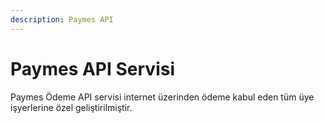 ```yaml
---
description: Paymes API
---
```


# Paymes API Servisi

Paymes Ödeme API servisi internet üzerinden ödeme kabul eden tüm üye işyerlerine özel geliştirilmiştir.

